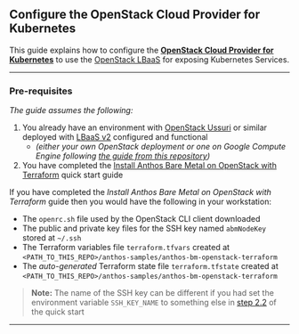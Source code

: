 ## Configure the OpenStack Cloud Provider for Kubernetes

This guide explains how to configure the [**OpenStack Cloud Provider for Kubernetes**](https://github.com/kubernetes/cloud-provider-openstack) to use the [OpenStack LBaaS](https://docs.openstack.org/mitaka/networking-guide/config-lbaas.html)
for exposing Kubernetes Services.

---
### Pre-requisites

_The guide assumes the following:_
1. You already have an environment with [OpenStack Ussuri](https://releases.openstack.org/ussuri/index.html) or similar deployed with [LBaaS v2](https://docs.openstack.org/mitaka/networking-guide/config-lbaas.html) configured and
functional
     - _(either your own OpenStack deployment or one on Google Compute Engine following [the guide from this repository](/anthos-bm-openstack-terraform/docs/install_openstack_on_gce.md))_
1. You have completed the [Install Anthos Bare Metal on OpenStack with Terraform](/anthos-bm-openstack-terraform/docs/quickstart.md) quick start guide

If you have completed the *Install Anthos Bare Metal on OpenStack with Terraform*
guide then you would have the following in your workstation:
- The `openrc.sh` file used by the OpenStack CLI client downloaded
- The public and private key files for the SSH key named `abmNodeKey` stored at `~/.ssh`
- The Terraform variables file `terraform.tfvars` created at `<PATH_TO_THIS_REPO>/anthos-samples/anthos-bm-openstack-terraform`
- The _auto-generated_ Terraform state file `terraform.tfstate` created at `<PATH_TO_THIS_REPO>/anthos-samples/anthos-bm-openstack-terraform`

> **Note:** The name of the SSH key can be different if you had set the
> environment variable `SSH_KEY_NAME` to something else in [step 2.2](/docs/quickstart.md#22-create-and-upload-ssh-keys-to-be-used-by-the-openstack-vms) of the quick start

---
